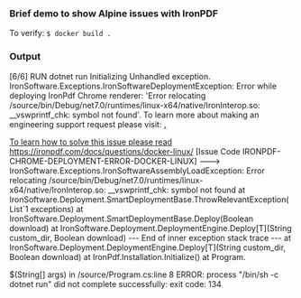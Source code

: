 ### Brief demo to show Alpine issues with IronPDF

To verify: `$ docker build .`

### Output


[6/6] RUN dotnet run
Initializing
Unhandled exception. IronSoftware.Exceptions.IronSoftwareDeploymentException: Error while deploying IronPdf Chrome renderer: 'Error relocating /source/bin/Debug/net7.0/runtimes/linux-x64/native/IronInterop.so: __vswprintf_chk: symbol not found'. To learn more about making an engineering support request please visit: <a href=https://ironpdf.com/troubleshooting/engineering-request-pdf/>.

To learn how to solve this issue please read https://ironpdf.com/docs/questions/docker-linux/ [Issue Code IRONPDF-CHROME-DEPLOYMENT-ERROR-DOCKER-LINUX]
 ---> IronSoftware.Exceptions.IronSoftwareAssemblyLoadException: Error relocating /source/bin/Debug/net7.0/runtimes/linux-x64/native/IronInterop.so: __vswprintf_chk: symbol not found
   at IronSoftware.Deployment.SmartDeploymentBase.ThrowRelevantException(List`1 exceptions)
   at IronSoftware.Deployment.SmartDeploymentBase.Deploy(Boolean download)
   at IronSoftware.Deployment.DeploymentEngine.Deploy[T](String custom_dir, Boolean download)
   --- End of inner exception stack trace ---
   at IronSoftware.Deployment.DeploymentEngine.Deploy[T](String custom_dir, Boolean download)
   at IronPdf.Installation.Initialize()
   at Program.<Main>$(String[] args) in /source/Program.cs:line 8
ERROR: process "/bin/sh -c dotnet run" did not complete successfully: exit code: 134
